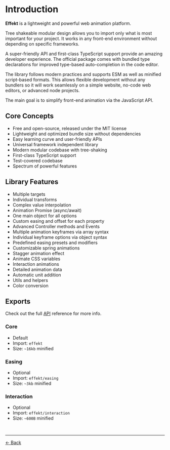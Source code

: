 # Introduction

**Effekt** is a lightweight and powerful web animation platform.

Tree shakeable modular design allows you to import only what is most important for your project. It works in any front-end environment without depending on specific frameworks.

A super-friendly API and first-class TypeScript support provide an amazing developer experience. The official package comes with bundled type declarations for improved type-based auto-completion in the code editor.

The library follows modern practices and supports ESM as well as minified script-based formats. This allows flexible development without any bundlers so it will work seamlessly on a simple website, no-code web editors, or advanced node projects.

The main goal is to simplify front-end animation via the JavaScript API.

## Core Concepts

- Free and open-source, released under the MIT license
- Lightweight and optimized bundle size without dependencies
- Easy learning curve and user-friendly APIs
- Universal framework independent library
- Modern modular codebase with tree-shaking
- First-class TypeScript support
- Test-covered codebase
- Spectrum of powerful features

## Library Features

- Multiple targets
- Individual transforms
- Complex value interpolation
- Animation Promise (async/await)
- One main object for all options
- Custom easing and offset for each property
- Advanced Controller methods and Events
- Multiple animation keyframes via array syntax
- Individual keyframe options via object syntax
- Predefined easing presets and modifiers
- Customizable spring animations
- Stagger animation effect
- Animate CSS variables
- Interaction animations
- Detailed animation data
- Automatic unit addition
- Utils and helpers
- Color conversion

## Exports

Check out the full [API](./api.md) reference for more info.

### Core

- Default
- Import: `effekt`
- Size: `~16kb` minified

### Easing

- Optional
- Import: `effekt/easing`
- Size: `~3kb` minified

### Interaction

- Optional
- Import: `effekt/interaction`
- Size: `~600B` minified

<br>

---

[← Back](./README.md)

